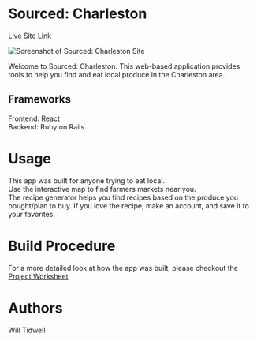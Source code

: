 # Sourced: Charleston

[Live Site Link](https://sourced-charleston.netlify.app/#/)

![Screenshot of Sourced: Charleston Site](https://res.cloudinary.com/dgbf3yxnd/image/upload/v1597842496/capstone/Screen_Shot_2020-08-19_at_9.06.18_AM_a11b6j.png)

Welcome to Sourced: Charleston. This web-based application provides tools to help you find and eat local produce in the Charleston area.

## Frameworks

Frontend: React  
Backend: Ruby on Rails

# Usage

This app was built for anyone trying to eat local.  
Use the interactive map to find farmers markets near you.  
The recipe generator helps you find recipes based on the produce you bought/plan to buy. If you love the recipe, make an account, and save it to your favorites.

# Build Procedure

For a more detailed look at how the app was built, please checkout the [Project Worksheet](https://github.com/wt08/sourced_charleston_frontend/blob/master/planning/wksht.md)

# Authors

Will Tidwell
